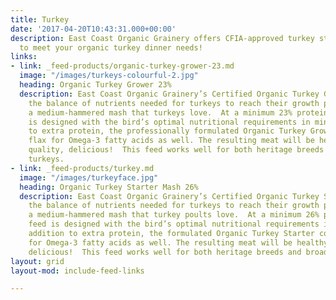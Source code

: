 ```yaml
---
title: Turkey
date: '2017-04-20T10:43:31.000+00:00'
description: East Coast Organic Grainery offers CFIA-approved turkey starter and grower
  to meet your organic turkey dinner needs!
links:
- link: _feed-products/organic-turkey-grower-23.md
  image: "/images/turkeys-colourful-2.jpg"
  heading: Organic Turkey Grower 23%
  description: East Coast Organic Grainery’s Certified Organic Turkey Grower meets
    the balance of nutrients needed for turkeys to reach their growth potential in
    a medium-hammered mash that turkeys love.  At a minimum 23% protein, this feed
    is designed with the bird’s optimal nutritional requirements in mind. In addition
    to extra protein, the professionally formulated Organic Turkey Grower contains
    flax for Omega-3 fatty acids as well. The resulting meat will be healthy, high
    quality, delicious!  This feed works well for both heritage breeds and broad breasted
    turkeys.
- link: _feed-products/turkey.md
  image: "/images/turkeyface.jpg"
  heading: Organic Turkey Starter Mash 26%
  description: East Coast Organic Grainery’s Certified Organic Turkey Starter meets
    the balance of nutrients needed for turkeys to reach their growth potential in
    a medium-hammered mash that turkey poults love.  At a minimum 26% protein, this
    feed is designed with the bird’s optimal nutritional requirements in mind. In
    addition to extra protein, the formulated Organic Turkey Starter contains flax
    for Omega-3 fatty acids as well. The resulting meat will be healthy, high quality,
    delicious!  This feed works well for both heritage breeds and broad breasted turkeys.
layout: grid
layout-mod: include-feed-links

---
```


